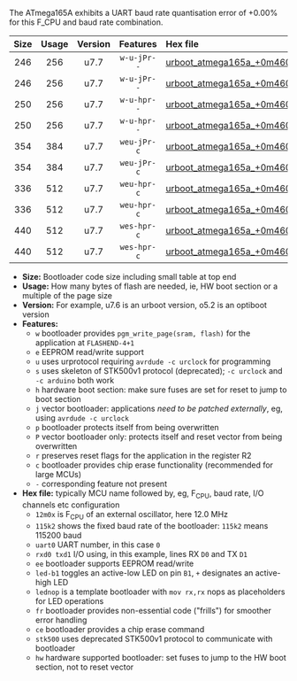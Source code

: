 The ATmega165A exhibits a UART baud rate quantisation error of +0.00% for this F_CPU and baud rate combination.

|Size|Usage|Version|Features|Hex file|
|:-:|:-:|:-:|:-:|:--|
|246|256|u7.7|`w-u-jPr--`|[urboot_atmega165a_+0m4608x_+++9k6_uart0_rxe0_txe1_led+b5.hex](https://raw.githubusercontent.com/stefanrueger/urboot.hex/main/mcus/atmega165a/external_oscillator/fcpu_+0m4608x/br_+++9k6/urboot_atmega165a_+0m4608x_+++9k6_uart0_rxe0_txe1_led+b5.hex)|
|246|256|u7.7|`w-u-jPr--`|[urboot_atmega165a_+0m4608x_+++9k6_uart0_rxe0_txe1_lednop.hex](https://raw.githubusercontent.com/stefanrueger/urboot.hex/main/mcus/atmega165a/external_oscillator/fcpu_+0m4608x/br_+++9k6/urboot_atmega165a_+0m4608x_+++9k6_uart0_rxe0_txe1_lednop.hex)|
|250|256|u7.7|`w-u-hpr--`|[urboot_atmega165a_+0m4608x_+++9k6_uart0_rxe0_txe1_led+b5_fr_hw.hex](https://raw.githubusercontent.com/stefanrueger/urboot.hex/main/mcus/atmega165a/external_oscillator/fcpu_+0m4608x/br_+++9k6/urboot_atmega165a_+0m4608x_+++9k6_uart0_rxe0_txe1_led+b5_fr_hw.hex)|
|250|256|u7.7|`w-u-hpr--`|[urboot_atmega165a_+0m4608x_+++9k6_uart0_rxe0_txe1_lednop_fr_hw.hex](https://raw.githubusercontent.com/stefanrueger/urboot.hex/main/mcus/atmega165a/external_oscillator/fcpu_+0m4608x/br_+++9k6/urboot_atmega165a_+0m4608x_+++9k6_uart0_rxe0_txe1_lednop_fr_hw.hex)|
|354|384|u7.7|`weu-jPr-c`|[urboot_atmega165a_+0m4608x_+++9k6_uart0_rxe0_txe1_ee_led+b5_fr_ce.hex](https://raw.githubusercontent.com/stefanrueger/urboot.hex/main/mcus/atmega165a/external_oscillator/fcpu_+0m4608x/br_+++9k6/urboot_atmega165a_+0m4608x_+++9k6_uart0_rxe0_txe1_ee_led+b5_fr_ce.hex)|
|354|384|u7.7|`weu-jPr-c`|[urboot_atmega165a_+0m4608x_+++9k6_uart0_rxe0_txe1_ee_lednop_fr_ce.hex](https://raw.githubusercontent.com/stefanrueger/urboot.hex/main/mcus/atmega165a/external_oscillator/fcpu_+0m4608x/br_+++9k6/urboot_atmega165a_+0m4608x_+++9k6_uart0_rxe0_txe1_ee_lednop_fr_ce.hex)|
|336|512|u7.7|`weu-hpr-c`|[urboot_atmega165a_+0m4608x_+++9k6_uart0_rxe0_txe1_ee_led+b5_fr_ce_hw.hex](https://raw.githubusercontent.com/stefanrueger/urboot.hex/main/mcus/atmega165a/external_oscillator/fcpu_+0m4608x/br_+++9k6/urboot_atmega165a_+0m4608x_+++9k6_uart0_rxe0_txe1_ee_led+b5_fr_ce_hw.hex)|
|336|512|u7.7|`weu-hpr-c`|[urboot_atmega165a_+0m4608x_+++9k6_uart0_rxe0_txe1_ee_lednop_fr_ce_hw.hex](https://raw.githubusercontent.com/stefanrueger/urboot.hex/main/mcus/atmega165a/external_oscillator/fcpu_+0m4608x/br_+++9k6/urboot_atmega165a_+0m4608x_+++9k6_uart0_rxe0_txe1_ee_lednop_fr_ce_hw.hex)|
|440|512|u7.7|`wes-hpr-c`|[urboot_atmega165a_+0m4608x_+++9k6_uart0_rxe0_txe1_ee_led+b5_fr_ce_stk500_hw.hex](https://raw.githubusercontent.com/stefanrueger/urboot.hex/main/mcus/atmega165a/external_oscillator/fcpu_+0m4608x/br_+++9k6/urboot_atmega165a_+0m4608x_+++9k6_uart0_rxe0_txe1_ee_led+b5_fr_ce_stk500_hw.hex)|
|440|512|u7.7|`wes-hpr-c`|[urboot_atmega165a_+0m4608x_+++9k6_uart0_rxe0_txe1_ee_lednop_fr_ce_stk500_hw.hex](https://raw.githubusercontent.com/stefanrueger/urboot.hex/main/mcus/atmega165a/external_oscillator/fcpu_+0m4608x/br_+++9k6/urboot_atmega165a_+0m4608x_+++9k6_uart0_rxe0_txe1_ee_lednop_fr_ce_stk500_hw.hex)|

- **Size:** Bootloader code size including small table at top end
- **Usage:** How many bytes of flash are needed, ie, HW boot section or a multiple of the page size
- **Version:** For example, u7.6 is an urboot version, o5.2 is an optiboot version
- **Features:**
  + `w` bootloader provides `pgm_write_page(sram, flash)` for the application at `FLASHEND-4+1`
  + `e` EEPROM read/write support
  + `u` uses urprotocol requiring `avrdude -c urclock` for programming
  + `s` uses skeleton of STK500v1 protocol (deprecated); `-c urclock` and `-c arduino` both work
  + `h` hardware boot section: make sure fuses are set for reset to jump to boot section
  + `j` vector bootloader: applications *need to be patched externally*, eg, using `avrdude -c urclock`
  + `p` bootloader protects itself from being overwritten
  + `P` vector bootloader only: protects itself and reset vector from being overwritten
  + `r` preserves reset flags for the application in the register R2
  + `c` bootloader provides chip erase functionality (recommended for large MCUs)
  + `-` corresponding feature not present
- **Hex file:** typically MCU name followed by, eg, F<sub>CPU</sub>, baud rate, I/O channels etc configuration
  + `12m0x` is F<sub>CPU</sub> of an external oscillator, here 12.0 MHz
  + `115k2` shows the fixed baud rate of the bootloader: `115k2` means 115200 baud
  + `uart0` UART number, in this case `0`
  + `rxd0 txd1` I/O using, in this example, lines RX `D0` and TX `D1`
  + `ee` bootloader supports EEPROM read/write
  + `led-b1` toggles an active-low LED on pin `B1`, `+` designates an active-high LED
  + `lednop` is a template bootloader with `mov rx,rx` nops as placeholders for LED operations
  + `fr` bootloader provides non-essential code ("frills") for smoother error handling
  + `ce` bootloader provides a chip erase command
  + `stk500` uses deprecated STK500v1 protocol to communicate with bootloader
  + `hw` hardware supported bootloader: set fuses to jump to the HW boot section, not to reset vector
